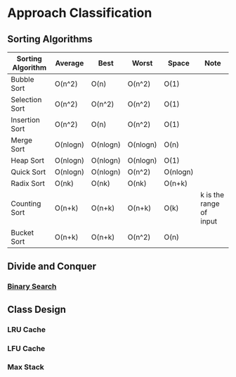 # Approach Classification

## Sorting Algorithms

| Sorting Algorithm | Average | Best | Worst | Space | Note |
|---| ----- | -------- | ---------- |--------- |------- |
|Bubble Sort| O(n^2) | O(n) | O(n^2) | O(1) | |
|Selection Sort| O(n^2) | O(n^2) | O(n^2) | O(1) | |
|Insertion Sort| O(n^2) | O(n) | O(n^2) | O(1) | |
|Merge Sort| O(nlogn) | O(nlogn) | O(nlogn) | O(n) | |
|Heap Sort| O(nlogn) | O(nlogn) | O(nlogn) | O(1) | |
|Quick Sort| O(nlogn) | O(nlogn) | O(n^2) | O(nlogn)| |
|Radix Sort| O(nk) | O(nk) | O(nk) | O(n+k) | |
|Counting Sort| O(n+k) | O(n+k) | O(n+k) | O(k) |k is the range of input|
|Bucket Sort| O(n+k) | O(n+k) | O(n^2) | O(n) | |

## Divide and Conquer

### [Binary Search](./Classification/Binary_Search.py)



## Class Design

### LRU Cache

### LFU Cache

### Max Stack













